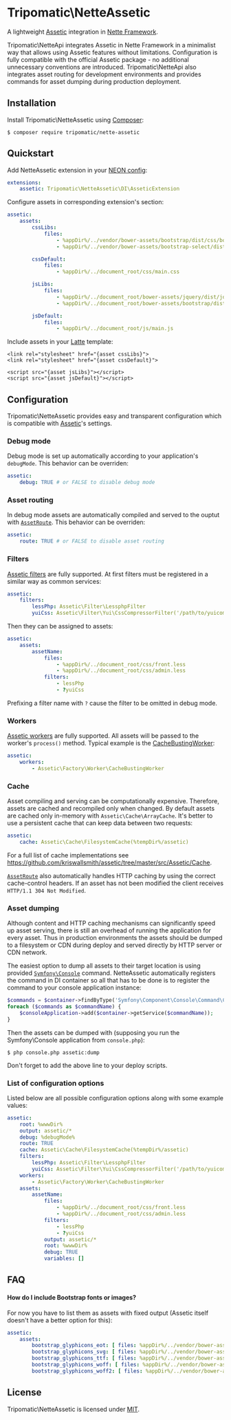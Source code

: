 # Tripomatic\NetteAssetic

A lightweight [Assetic](https://github.com/kriswallsmith/assetic) integration in [Nette Framework](http://nette.org).

Tripomatic\NetteApi integrates Assetic in Nette Framework in a minimalist way that allows using Assetic features without limitations. Configuration is fully compatible with the official Assetic package - no additional unnecessary conventions are introduced. Tripomatic\NetteApi also integrates asset routing for development environments and provides commands for asset dumping during production deployment.

## Installation

Install Tripomatic\NetteAssetic using [Composer](https://getcomposer.org):
```Shell
$ composer require tripomatic/nette-assetic
```

## Quickstart
Add NetteAssetic extension in your [NEON config](http://doc.nette.org/en/2.3/configuring):
```YAML
extensions:
  	assetic: Tripomatic\NetteAssetic\DI\AsseticExtension
```

Configure assets in corresponding extension's section:
```YAML
assetic:
	assets:
		cssLibs:
			files:
				- %appDir%/../vendor/bower-assets/bootstrap/dist/css/bootstrap.min.css
				- %appDir%/../vendor/bower-assets/bootstrap-select/dist/css/bootstrap-select.min.css

		cssDefault:
			files:
				- %appDir%/../document_root/css/main.css

		jsLibs:
			files:
				- %appDir%/../document_root/bower-assets/jquery/dist/jquery.js
				- %appDir%/../document_root/bower-assets/bootstrap/dist/js/bootstrap.js

		jsDefault:
			files:
				- %appDir%/../document_root/js/main.js
```

Include assets in your [Latte](http://latte.nette.org) template:
```Latte
<link rel="stylesheet" href="{asset cssLibs}">
<link rel="stylesheet" href="{asset cssDefault}">

<script src="{asset jsLibs}"></script>
<script src="{asset jsDefault}"></script>
```

## Configuration
Tripomatic\NetteAssetic provides easy and transparent configuration which is compatible with [Assetic](https://github.com/kriswallsmith/assetic)'s settings.

### Debug mode
Debug mode is set up automatically according to your application's `debugMode`. This behavior can be overriden:
```YAML
assetic:
	debug: TRUE # or FALSE to disable debug mode
```

### Asset routing
In debug mode assets are automatically compiled and served to the ouptut with [`AssetRoute`](src/Application/AssetRoute.php). This behavior can be overriden:

```YAML
assetic:
	route: TRUE # or FALSE to disable asset routing
```

### Filters
[Assetic filters](https://github.com/kriswallsmith/assetic#filters) are fully supported. At first filters must be registered in a similar way as common services:

```YAML
assetic:
	filters:
		lessPhp: Assetic\Filter\LessphpFilter
		yuiCss: Assetic\Filter\Yui\CssCompressorFilter('/path/to/yuicompressor.jar')
```

Then they can be assigned to assets:
```YAML
assetic:
	assets:
		assetName:
			files:
				- %appDir%/../document_root/css/front.less
				- %appDir%/../document_root/css/admin.less
			filters:
				- lessPhp
				- ?yuiCss
```
Prefixing a filter name with `?` cause the filter to be omitted in debug mode.

### Workers
[Assetic workers](https://github.com/kriswallsmith/assetic/blob/master/src/Assetic/Factory/Worker/WorkerInterface.php) are fully supported. All assets will be passed to the worker's `process()` method. Typical example is the [CacheBustingWorker](https://github.com/kriswallsmith/assetic#cache-busting):

```YAML
assetic:
	workers:
		- Assetic\Factory\Worker\CacheBustingWorker	
```

### Cache
Asset compiling and serving can be computationally expensive. Therefore, assets are cached and recompiled only when changed. By default assets are cached only in-memory with `Assetic\Cache\ArrayCache`. It's better to use a persistent cache that can keep data between two requests:
```YAML
assetic:
	cache: Assetic\Cache\FilesystemCache(%tempDir%/assetic)
```
For a full list of cache implementations see https://github.com/kriswallsmith/assetic/tree/master/src/Assetic/Cache.

[`AssetRoute`](src/Application/AssetRoute.php) also automatically handles HTTP caching by using the correct cache-control headers. If an asset has not been modified the client receives `HTTP/1.1 304 Not Modified`.

### Asset dumping
Although content and HTTP caching mechanisms can significantly speed up asset serving, there is still an overhead of running the application for every asset. Thus in production environments the assets should be dumped to a filesystem or CDN during deploy and served directly by HTTP server or CDN network.

The easiest option to dump all assets to their target location is using provided [`Symfony\Console`](https://github.com/symfony/Console) command. NetteAssetic automatically registers the command in DI container so all that has to be done is to register the command to your console application instance:
```php
$commands = $container->findByType('Symfony\Component\Console\Command\Command');
foreach ($commands as $commandName) {
	$consoleApplication->add($container->getService($commandName));
}
```

Then the assets can be dumped with (supposing you run the Symfony\Console application from `console.php`):
```Shell
$ php console.php assetic:dump
```
Don't forget to add the above line to your deploy scripts.

### List of configuration options
Listed below are all possible configuration options along with some example values:

```YAML
assetic:
	root: %wwwDir%
	output: assetic/*
	debug: %debugMode%
	route: TRUE
	cache: Assetic\Cache\FilesystemCache(%tempDir%/assetic)
	filters:
		lessPhp: Assetic\Filter\LessphpFilter
		yuiCss: Assetic\Filter\Yui\CssCompressorFilter('/path/to/yuicompressor.jar')
	workers:
		- Assetic\Factory\Worker\CacheBustingWorker
	assets:
		assetName:
			files:
				- %appDir%/../document_root/css/front.less
				- %appDir%/../document_root/css/admin.less
			filters:
				- lessPhp
				- ?yuiCss
			output: assetic/*
			root: %wwwDir%
			debug: TRUE
			variables: []
```

## FAQ

#### How do I include Bootstrap fonts or images?

For now you have to list them as assets with fixed output (Assetic itself doesn't have a better option for this):

```YAML
assetic:
	assets:
		bootstrap_glyphicons_eot: [ files: %appDir%/../vendor/bower-assets/bootstrap/dist/fonts/glyphicons-halflings-regular.eot, output: fonts/glyphicons-halflings-regular.eot ]
		bootstrap_glyphicons_svg: [ files: %appDir%/../vendor/bower-assets/bootstrap/dist/fonts/glyphicons-halflings-regular.svg, output: fonts/glyphicons-halflings-regular.svg ]
		bootstrap_glyphicons_ttf: [ files: %appDir%/../vendor/bower-assets/bootstrap/dist/fonts/glyphicons-halflings-regular.ttf, output: fonts/glyphicons-halflings-regular.ttf ]
		bootstrap_glyphicons_woff: [ files: %appDir%/../vendor/bower-assets/bootstrap/dist/fonts/glyphicons-halflings-regular.woff, output: fonts/glyphicons-halflings-regular.woff ]
		bootstrap_glyphicons_woff2: [ files: %appDir%/../vendor/bower-assets/bootstrap/dist/fonts/glyphicons-halflings-regular.woff2, output: fonts/glyphicons-halflings-regular.woff2 ]
```

## License
Tripomatic\NetteAssetic is licensed under [MIT](LICENSE.md).
